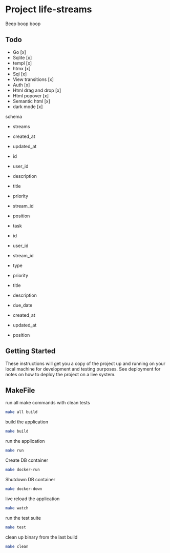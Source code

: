 # Project life-streams

Beep boop boop

## Todo
- Go [x]
- Sqlite [x]
- templ [x]
- htmx [x]
- Sql [x]
- View transitions [x]
- Auth [x]
- Html drag and drop [x]
- Html popover [x]
- Semantic html [x]
- dark mode [x]

schema
 - streams
  - created_at
  - updated_at
  - id
  - user_id
  - description
  - title
  - priority
  - stream_id
  - position

 - task
  - id
  - user_id
  - stream_id
  - type
  - priority
  - title
  - description
  - due_date
  - created_at
  - updated_at
  - position

## Getting Started

These instructions will get you a copy of the project up and running on your local machine for development and testing purposes. See deployment for notes on how to deploy the project on a live system.

## MakeFile

run all make commands with clean tests
```bash
make all build
```

build the application
```bash
make build
```

run the application
```bash
make run
```

Create DB container
```bash
make docker-run
```

Shutdown DB container
```bash
make docker-down
```

live reload the application
```bash
make watch
```

run the test suite
```bash
make test
```

clean up binary from the last build
```bash
make clean
```